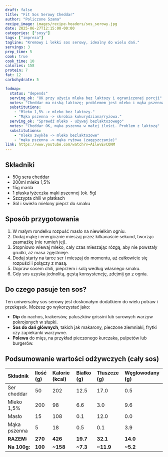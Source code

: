 ```yaml
---
draft: false
title: "Fit Sos Serowy Cheddar"
author: "Policzone Szama"
recipe_image: images/recipe-headers/sos_serowy.jpg
date: 2025-06-27T12:15:00-00:00
categories: ["sosy"]
tags: ["impreza"]
tagline: "Kremowy i lekki sos serowy, idealny do wielu dań."
servings: 3
prep_time: 5
cook: true
cook_time: 10
calories: 158
protein: 7
fat: 12
carbohydrate: 5

fodmap:
  status: "depends"
  serving_ok: "OK przy użyciu mleka bez laktozy i ograniczonej porcji"
  notes: "Cheddar ma niską laktozę; problemem jest mleko i mąka pszenna w zasmażce."
  substitutions:
    - "Mleko 1,5% -> mleko bez laktozy."
    - "Mąka pszenna -> skrobia kukurydziana/ryżowa."
  serving_ok: "Sprawdź mleko - używaj bezlaktozowego"
  notes: "Cheddar OK, mąka pszenna w małej ilości. Problem z laktozą"
  substitutions:
    - "mleko zwykłe -> mleko bezlaktozowe"
    - "mąka pszenna -> mąka ryżowa (zagęszczanie)"
link: https://www.youtube.com/watch?v=AIlwvEvCONM
---
```


## Składniki
*   50g sera cheddar
*   200ml mleka 1,5%
*   15g masła
*   1 płaska łyżeczka mąki pszennej (ok. 5g)
*   Szczypta chili w płatkach
*   Sól i świeżo mielony pieprz do smaku

## Sposób przygotowania
1.  W małym rondelku rozpuść masło na niewielkim ogniu.
2.  Dodaj mąkę i energicznie mieszaj przez kilkanaście sekund, tworząc zasmażkę (nie rumień jej).
3.  Stopniowo wlewaj mleko, cały czas mieszając rózgą, aby nie powstały grudki, aż masa zgęstnieje.
4.  Dodaj starty na tarce ser i mieszaj do momentu, aż całkowicie się rozpuści i połączy z masą.
5.  Dopraw sosem chili, pieprzem i solą według własnego smaku.
6.  Gdy sos uzyska jednolitą, gęstą konsystencję, zdejmij go z ognia.

## Do czego pasuje ten sos?
Ten uniwersalny sos serowy jest doskonałym dodatkiem do wielu potraw i przekąsek. Możesz go wykorzystać jako:
*   **Dip** do nachos, krakersów, paluszków grissini lub surowych warzyw pokrojonych w słupki.
*   **Sos do dań głównych**, takich jak makarony, pieczone ziemniaki, frytki czy zapiekanki warzywne.
*   **Polewa** do mięs, na przykład pieczonego kurczaka, pulpetów lub burgerów.

## Podsumowanie wartości odżywczych (cały sos)

| Składnik | Ilość (g) | Kalorie (kcal) | Białko (g) | Tłuszcze (g) | Węglowodany (g) |
| :--- | :--- | :--- | :--- | :--- | :--- |
| Ser cheddar | 50 | 202 | 12.5 | 17.0 | 0.5 |
| Mleko 1,5% | 200 | 98 | 6.6 | 3.0 | 9.6 |
| Masło | 15 | 108 | 0.1 | 12.0 | 0.0 |
| Mąka pszenna | 5 | 18 | 0.5 | 0.1 | 3.9 |
| **RAZEM:** | **270** | **426** | **19.7** | **32.1** | **14.0** |
| **Na 100g:** | **100** | **~158** | **~7.3** | **~11.9** | **~5.2** |